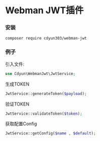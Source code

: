 Webman JWT插件
=====

### 安装

```
composer require cdyun303/webman-jwt
```

### 例子

引入文件:

```PHP
use Cdyun\WebmanJwt\JwtService;
```
生成TOKEN
```PHP
JwtService::generateToken($payload);
```

验证TOKEN

```PHP
JwtService::validateToken($token);
```
获取配置Config

```PHP
JwtService::getConfig($name , $default);
```
